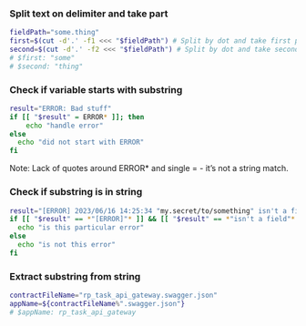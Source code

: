 ### Split text on delimiter and take part

```bash
fieldPath="some.thing"
first=$(cut -d'.' -f1 <<< "$fieldPath") # Split by dot and take first part as section
second=$(cut -d'.' -f2 <<< "$fieldPath") # Split by dot and take second part as field
# $first: "some"
# $second: "thing"
```

### Check if variable starts with substring

```bash
result="ERROR: Bad stuff"
if [[ "$result" = ERROR* ]]; then
	echo "handle error"
else
  echo "did not start with ERROR"
fi
```

Note: Lack of quotes around ERROR\* and single = - it’s not a string match.

### Check if substring is in string

```bash
result="[ERROR] 2023/06/16 14:25:34 "my.secret/to/something" isn't a field in the .sekret item"
if [[ "$result" == *"[ERROR]"* ]] && [[ "$result" == *"isn't a field"* ]]; then
  echo "is this particular error"
else
  echo "is not this error"
fi
```

### Extract substring from string

```bash
contractFileName="rp_task_api_gateway.swagger.json"
appName=${contractFileName%".swagger.json"}
# $appName: rp_task_api_gateway
```
